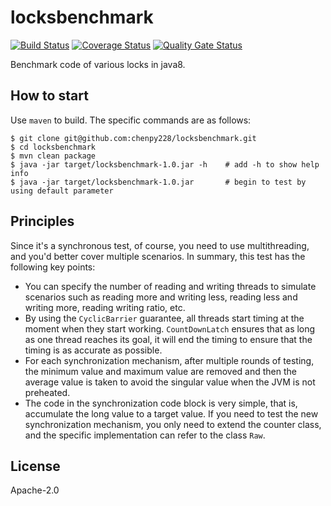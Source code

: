 # locksbenchmark
[![Build Status](https://www.travis-ci.org/chenpy228/locksbenchmark.svg?branch=master)](https://www.travis-ci.org/chenpy228/locksbenchmark)
[![Coverage Status](https://coveralls.io/repos/github/chenpy228/locksbenchmark/badge.svg?branch=master)](https://coveralls.io/github/chenpy228/locksbenchmark?branch=master)
[![Quality Gate Status](https://sonarcloud.io/api/project_badges/measure?project=locksbenchmark&metric=alert_status)](https://sonarcloud.io/dashboard?id=locksbenchmark)

Benchmark code of various locks in java8.

## How to start
Use `maven` to build. The specific commands are as follows:
``` shell
$ git clone git@github.com:chenpy228/locksbenchmark.git
$ cd locksbenchmark
$ mvn clean package
$ java -jar target/locksbenchmark-1.0.jar -h    # add -h to show help info
$ java -jar target/locksbenchmark-1.0.jar       # begin to test by using default parameter
```

## Principles
Since it's a synchronous test, of course, you need to use multithreading, and you'd better cover multiple scenarios. In summary, this test has the following key points:
- You can specify the number of reading and writing threads to simulate scenarios such as reading more and writing less, reading less and writing more, reading writing ratio, etc.
- By using the `CyclicBarrier` guarantee, all threads start timing at the moment when they start working. `CountDownLatch` ensures that as long as one thread reaches its goal, it will end the timing to ensure that the timing is as accurate as possible.
- For each synchronization mechanism, after multiple rounds of testing, the minimum value and maximum value are removed and then the average value is taken to avoid the singular value when the JVM is not preheated.
- The code in the synchronization code block is very simple, that is, accumulate the long value to a target value. If you need to test the new synchronization mechanism, you only need to extend the counter class, and the specific implementation can refer to the class `Raw`.

## License
Apache-2.0
